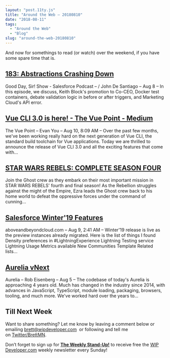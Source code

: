 ```yaml
---
layout: "post.11ty.js"
title: "Around the Web – 20180810"
date: "2018-08-11"
tags: 
  - "Around the Web"
  - "Blog"
slug: "around-the-web-20180810"
---
```


And now for somethings to read (or watch) over the weekend, if you have some spare time that is.

## [183: Abstractions Crashing Down](https://www.gooddaysirpodcast.com/podcast/2018/8/8/183-abstractions-crashing-down)

Good Day, Sir! Show - Salesforce Podcast – / John De Santiago – Aug 8 – In this episode, we discuss, Keith Block's promotion to Co-CEO, Docker test containers, debate validation logic in before or after triggers, and Marketing Cloud's API error.

## [Vue CLI 3.0 is here! - The Vue Point - Medium](https://medium.com/the-vue-point/vue-cli-3-0-is-here-c42bebe28fbb)

The Vue Point – Evan You – Aug 10, 8:09 AM – Over the past few months, we've been working really hard on the next generation of Vue CLI, the standard build toolchain for Vue applications. Today we are thrilled to announce the release of Vue CLI 3.0 and all the exciting features that come with…

## [STAR WARS REBELS: COMPLETE SEASON FOUR](https://www.amazon.com/gp/product/B07CXBXQYT/ref=as_li_qf_asin_il_tl?ie=UTF8&tag=wipdevelope05-20&creative=9325&linkCode=as2&creativeASIN=B07CXBXQYT&linkId=65ab988ee86bee7f37a3c61f8e1cb87a)

Join the Ghost crew as they embark on their most important mission in STAR WARS REBELS' fourth and final season! As the Rebellion struggles against the might of the Empire, Ezra leads the Ghost crew back to his home world to defeat the oppressive forces under the command of cunning...

## [Salesforce Winter'19 Features](https://www.aboveandbeyondcloud.com/salesforce-winter19-features/)

aboveandbeyondcloud.com – Aug 9, 2:41 AM – Winter'19 release is live as the preview instances already migrated. Here is the list of things I found Density preferences in #LightningExperience Lightning Testing service Lightning Usage Metrics available New Communities Template Related lists…

## [Aurelia vNext](https://aurelia.io/blog/2018/08/05/aurelia-vnext/)

Aurelia – Rob Eisenberg – Aug 5 – The codebase of today's Aurelia is approaching 4 years old. Much has changed in the industry since 2014, with advances in JavaScript, TypeScript, module loading, packaging, browsers, tooling, and much more. We've worked hard over the years to…

## Till Next Week

Want to share something? Let me know by leaving a comment below or emailing [brett@wipdeveloper.com](mailto:brett@wipdeveloper.com)  or following and tell me on [Twitter/BrettMN](https://twitter.com/BrettMN).

Don’t forget to sign up for **[The Weekly Stand-Up!](https://wipdeveloper.wpcomstaging.com/newsletter/)** to receive free the [WIP Developer.com](https://wipdeveloper.wpcomstaging.com/) weekly newsletter every Sunday!

